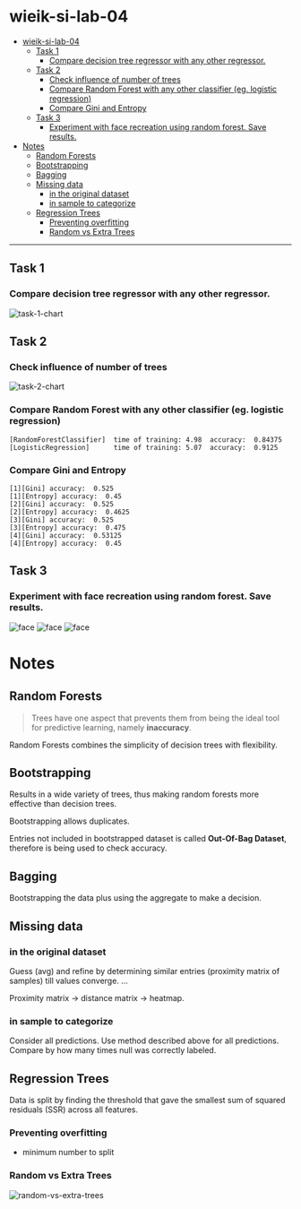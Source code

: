 # wieik-si-lab-04 

- [wieik-si-lab-04](#wieik-si-lab-04)
  - [Task 1](#task-1)
    - [Compare decision tree regressor with any other regressor.](#compare-decision-tree-regressor-with-any-other-regressor)
  - [Task 2](#task-2)
    - [Check influence of number of trees](#check-influence-of-number-of-trees)
    - [Compare Random Forest with any other classifier (eg. logistic regression)](#compare-random-forest-with-any-other-classifier-eg-logistic-regression)
    - [Compare Gini and Entropy](#compare-gini-and-entropy)
  - [Task 3](#task-3)
    - [Experiment with face recreation using random forest. Save results.](#experiment-with-face-recreation-using-random-forest-save-results)
- [Notes](#notes)
  - [Random Forests](#random-forests)
  - [Bootstrapping](#bootstrapping)
  - [Bagging](#bagging)
  - [Missing data](#missing-data)
    - [in the original dataset](#in-the-original-dataset)
    - [in sample to categorize](#in-sample-to-categorize)
  - [Regression Trees](#regression-trees)
    - [Preventing overfitting](#preventing-overfitting)
    - [Random vs Extra Trees](#random-vs-extra-trees)

--- 

## Task 1

### Compare decision tree regressor with any other regressor.

![task-1-chart](output/01.png)

## Task 2

### Check influence of number of trees

![task-2-chart](output/02-a.png)

### Compare Random Forest with any other classifier (eg. logistic regression)

```
[RandomForestClassifier]  time of training: 4.98  accuracy:  0.84375
[LogisticRegression]      time of training: 5.07  accuracy:  0.9125
```

### Compare Gini and Entropy

```
[1][Gini] accuracy:  0.525
[1][Entropy] accuracy:  0.45
[2][Gini] accuracy:  0.525
[2][Entropy] accuracy:  0.4625
[3][Gini] accuracy:  0.525
[3][Entropy] accuracy:  0.475
[4][Gini] accuracy:  0.53125
[4][Entropy] accuracy:  0.45
```

## Task 3

### Experiment with face recreation using random forest. Save results.

![face](output/03-0.png)
![face](output/03-23.png)
![face](output/03-34.png)

# Notes

## Random Forests

> Trees have one aspect that prevents them from being the ideal tool for predictive learning, namely **inaccuracy**.

Random Forests combines the simplicity of decision trees with flexibility.

## Bootstrapping

Results in a wide variety of trees, thus making random forests more effective than decision trees.

Bootstrapping allows duplicates.

Entries not included in bootstrapped dataset is called **Out-Of-Bag Dataset**, therefore is being used to check accuracy.

## Bagging

Bootstrapping the data plus using the aggregate to make a decision.

## Missing data

### in the original dataset

Guess (avg) and refine by determining similar entries (proximity matrix of samples) till values converge. ...

Proximity matrix -> distance matrix -> heatmap.

### in sample to categorize

Consider all predictions. Use method described above for all predictions. Compare by how many times null was correctly labeled.

## Regression Trees

Data is split by finding the threshold that gave the smallest sum of squared residuals (SSR) across all features.

### Preventing overfitting

- minimum number to split

### Random vs Extra Trees

![random-vs-extra-trees](./readme/random-vs-extra-trees.png)
